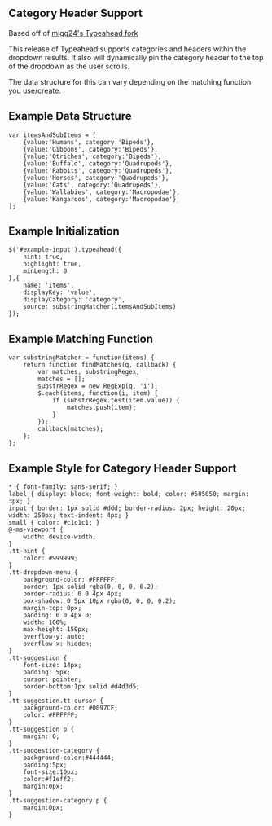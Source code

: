 Category Header Support
----------------

Based off of [migg24's Typeahead fork](https://github.com/migg24/typeahead.js)

This release of Typeahead supports categories and headers within the dropdown results. It also will dynamically pin the category header to the top of the dropdown as the user scrolls.

The data structure for this can vary depending on the matching function you use/create.

Example Data Structure
----------------
```
var itemsAndSubItems = [
	{value:'Humans', category:'Bipeds'},
	{value:'Gibbons', category:'Bipeds'},
	{value:'Otriches', category:'Bipeds'},
	{value:'Buffalo', category:'Quadrupeds'},
	{value:'Rabbits', category:'Quadrupeds'},
	{value:'Horses', category:'Quadrupeds'},
	{value:'Cats', category:'Quadrupeds'},
	{value:'Wallabies', category:'Macropodae'},
	{value:'Kangaroos', category:'Macropodae'},
];
```

Example Initialization
-----------------
```
$('#example-input').typeahead({
	hint: true,
	highlight: true,
	minLength: 0
},{
	name: 'items',
	displayKey: 'value',
	displayCategory: 'category',
	source: substringMatcher(itemsAndSubItems)
});
```

Example Matching Function
-----------------
```
var substringMatcher = function(items) {
	return function findMatches(q, callback) {
		var matches, substringRegex;
		matches = [];
		substrRegex = new RegExp(q, 'i');
		$.each(items, function(i, item) {
			if (substrRegex.test(item.value)) {
				matches.push(item);
			}
		});
		callback(matches);
	};
};
```

Example Style for Category Header Support
------------------
```
* { font-family: sans-serif; }
label { display: block; font-weight: bold; color: #505050; margin: 3px; }
input { border: 1px solid #ddd; border-radius: 2px; height: 20px; width: 250px; text-indent: 4px; }
small { color: #c1c1c1; }
@-ms-viewport {
	width: device-width;
}
.tt-hint {
    color: #999999;
}
.tt-dropdown-menu {
    background-color: #FFFFFF;
    border: 1px solid rgba(0, 0, 0, 0.2);
    border-radius: 0 0 4px 4px;
    box-shadow: 0 5px 10px rgba(0, 0, 0, 0.2);
    margin-top: 0px;
    padding: 0 0 4px 0;
    width: 100%;
	max-height: 150px;
	overflow-y: auto;
	overflow-x: hidden;
}
.tt-suggestion {
	font-size: 14px;
	padding: 5px;
	cursor: pointer;
	border-bottom:1px solid #d4d3d5;
}
.tt-suggestion.tt-cursor {
    background-color: #0097CF;
    color: #FFFFFF;
}
.tt-suggestion p {
    margin: 0;
}
.tt-suggestion-category {
	background-color:#444444;
	padding:5px;
	font-size:10px;
	color:#f1eff2;
	margin:0px;
}
.tt-suggestion-category p {
	margin:0px;
}
```